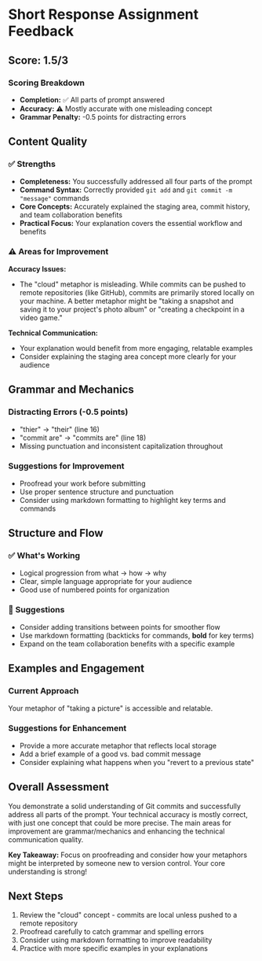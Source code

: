 # Short Response Assignment Feedback

## Score: 1.5/3

### Scoring Breakdown
- **Completion:** ✅ All parts of prompt answered
- **Accuracy:** ⚠️ Mostly accurate with one misleading concept
- **Grammar Penalty:** -0.5 points for distracting errors

## Content Quality

### ✅ Strengths
- **Completeness:** You successfully addressed all four parts of the prompt
- **Command Syntax:** Correctly provided `git add` and `git commit -m "message"` commands
- **Core Concepts:** Accurately explained the staging area, commit history, and team collaboration benefits
- **Practical Focus:** Your explanation covers the essential workflow and benefits

### ⚠️ Areas for Improvement

**Accuracy Issues:**
- The "cloud" metaphor is misleading. While commits can be pushed to remote repositories (like GitHub), commits are primarily stored locally on your machine. A better metaphor might be "taking a snapshot and saving it to your project's photo album" or "creating a checkpoint in a video game."

**Technical Communication:**
- Your explanation would benefit from more engaging, relatable examples
- Consider explaining the staging area concept more clearly for your audience

## Grammar and Mechanics

### Distracting Errors (-0.5 points)
- "thier" → "their" (line 16)
- "commit are" → "commits are" (line 18)
- Missing punctuation and inconsistent capitalization throughout

### Suggestions for Improvement
- Proofread your work before submitting
- Use proper sentence structure and punctuation
- Consider using markdown formatting to highlight key terms and commands

## Structure and Flow

### ✅ What's Working
- Logical progression from what → how → why
- Clear, simple language appropriate for your audience
- Good use of numbered points for organization

### 🔄 Suggestions
- Consider adding transitions between points for smoother flow
- Use markdown formatting (backticks for commands, **bold** for key terms)
- Expand on the team collaboration benefits with a specific example

## Examples and Engagement

### Current Approach
Your metaphor of "taking a picture" is accessible and relatable.

### Suggestions for Enhancement
- Provide a more accurate metaphor that reflects local storage
- Add a brief example of a good vs. bad commit message
- Consider explaining what happens when you "revert to a previous state"

## Overall Assessment

You demonstrate a solid understanding of Git commits and successfully address all parts of the prompt. Your technical accuracy is mostly correct, with just one concept that could be more precise. The main areas for improvement are grammar/mechanics and enhancing the technical communication quality.

**Key Takeaway:** Focus on proofreading and consider how your metaphors might be interpreted by someone new to version control. Your core understanding is strong!

## Next Steps
1. Review the "cloud" concept - commits are local unless pushed to a remote repository
2. Proofread carefully to catch grammar and spelling errors
3. Consider using markdown formatting to improve readability
4. Practice with more specific examples in your explanations

